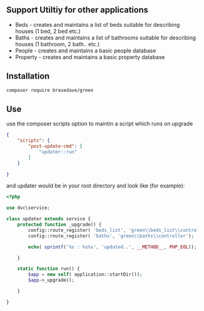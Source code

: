 ## Support Utiltiy for other applications
* Beds - creates and maintains a list of beds suitable for describing houses (1 bed, 2 bed etc.)
* Baths - creates and maintains a list of bathrooms suitable for describing houses (1 bathroom, 2 bath.. etc.)
* People - creates and maintains a basic people database
* Property - creates and maintains a basic property database

## Installation
```bash
composer require bravedave/green
```

## Use
use the composer scripts option to maintin a script which runs on upgrade
```json
{
	"scripts": {
		"post-update-cmd": [
			"updater::run"
        ]
    }

}
```

and updater would be in your root directory and look like (for example):
```php
<?php

use dvc\service;

class updater extends service {
    protected function _upgrade() {
        config::route_register( 'beds_list', 'green\\beds_list\\controller');
        config::route_register( 'baths', 'green\\baths\\controller');

        echo( sprintf('%s : %s%s', 'updated..', __METHOD__, PHP_EOL));

    }

    static function run() {
        $app = new self( application::startDir());
        $app->_upgrade();

    }

}
```
